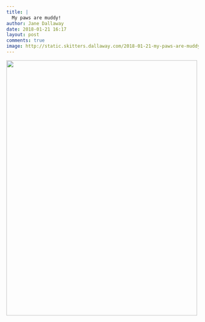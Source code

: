 ```yaml
---
title: |
  My paws are muddy!
author: Jane Dallaway
date: 2018-01-21 16:17
layout: post
comments: true
image: http://static.skitters.dallaway.com/2018-01-21-my-paws-are-muddy-thumb-1-IMG-9665.JPG
---
```


<div>
        <a href="http://static.skitters.dallaway.com/2018-01-21-my-paws-are-muddy-fullsize-1-IMG-9665.JPG">
          <img src="http://static.skitters.dallaway.com/2018-01-21-my-paws-are-muddy-thumb-1-IMG-9665.JPG" width="500" height="667"/>
        </a>
      </div>


  
      
